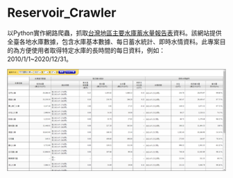 # Reservoir_Crawler
以Python實作網路爬蟲，抓取[台灣地區主要水庫蓄水量報告表](https://fhy.wra.gov.tw/ReservoirPage_2011/StorageCapacity.aspx)資料。該網站提供全臺各地水庫數據，包含水庫基本數據、每日蓄水統計、即時水情資料。此專案目的為方便使用者取得特定水庫的長時間的每日資料，例如：2010/1/1~2020/12/31。

![alt 文字](https://github.com/w2051200021/Reservoir_Crawler/blob/main/description/figure_1.PNG "網站示意圖")

